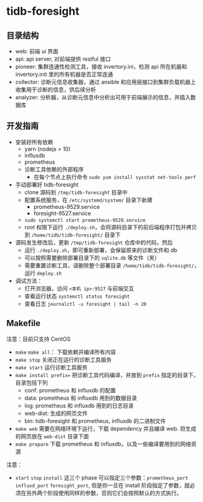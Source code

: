 # tidb-foresight

## 目录结构

- web: 前端 ui 界面
- api: api server, 对前端提供 restful 接口
- pioneer: 集群连通性检测工具，接收 invertory.ini，检测 api 所在机器和 invertory.init 里的所有机器是否正常连通
- collector: 诊断元信息收集器，通过 ansible 和应用层接口到集群负载机器上收集用于诊断的信息，供后续分析
- analyzer: 分析器，从诊断元信息中分析出可用于前端展示的信息，并插入数据库

## 开发指南

- 安装好所有依赖
    - yarn (nodejs > 10)
    - influxdb
    - prometheus
    - 诊断工具依赖的外部程序
        - 在每个节点上执行命令 `sudo yum install sysstat net-tools perf`
- 手动部署好 tidb-foresight
    - clone 源码到 `/tmp/tidb-foresight` 目录中
    - 配置系统服务，在 `/etc/systemd/system/` 目录下新建 
        - prometheus-9529.service
        - foresight-9527.service
    - `sudo systemctl start prometheus-9529.service`
    - root 权限下运行 `./deploy.sh`，会将源码目录下的前后端程序打包并拷贝到 `/home/tidb/tidb-foresight/` 目录下
- 源码发生修改后，更新 `/tmp/tidb-foresight` 仓库中的代码，然后
    - 运行 `./deploy.sh`，即可重新部署，会保留原来的诊断文件和 db
    - 可以按照需要删除部署目录下的 `sqlite.db` 等文件（夹）
    - 需要重置诊断工具，请删除整个部署目录 `/home/tidb/tidb-foresight/`，运行 `deploy.sh`
- 调试方法：
    - 打开浏览器，访问 `<本机 ip>:9527` 与前端交互
    - 查看运行状态 `systemctl status foresight`
    - 查看日志 `journalctl -u foresight | tail -n 20`

## Makefile 

注意：目前只支持 CentOS

* `make`  `make all`： 下载依赖并编译所有内容
* `make stop` 关闭正在运行的诊断工具服务
* `make start` 运行诊断工具服务
* `make install prefix=` 把诊断工具代码编译，并放到 `prefix` 指定的目录下，目录包括下列
  * conf: prometheus 和 influxdb 的配置
  * data: prometheus 和 influxdb 用到的数据目录
  * log: prometheus 和 influxdb 用到的日志目录
  * web-dist: 生成的网页文件
  * bin: tidb-foresight 和 prometheus, influxdb 的二进制文件
* `make web` 需要在网络环境下运行，下载 dependency 并且编译 web. 将生成的网页放在 `web-dist` 目录下面
* `make prepare` 下载 prometheus 和 influxdb，以及一些编译要用到的网络资源

注意：

* `start` `stop` `install` 这三个 phase 可以指定三个参数：`prometheus_port` `influxd_port` `foresight_port`, 但是你一旦在 install 阶段指定了参数，就必须在另外两个阶段使用同样的参数，否则它们会按照默认的方式执行。